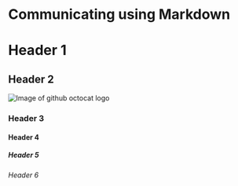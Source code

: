 # Communicating using Markdown

# Header 1

## Header 2
![Image of github octocat logo](https://github.githubassets.com/images/modules/logos_page/Octocat.png)
### Header 3

#### Header 4

##### Header 5

###### Header 6
